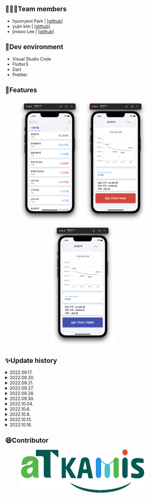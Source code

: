 ## 🧑🏻‍💻Team members
- hyunryeol Park | [[github]](https://github.com/devpark435)
- yujin kim | [[github]](https://github.com/yujinkim1)
- jinwoo Lee | [[github]](https://github.com/yeeZinu)

## 🔨Dev environment
- Visual Studio Code
- Flutter3
- Dart
- Prettier

## 📱Features
<p align="center">
<img src="./readmes/home_screen.png" height="400px" width="210px">
<img src="./readmes/detail_screen_1.png" height="400px" width="210px">
<img src="./readmes/detail_screen_2.png" height="400px" width="210px">
</p>

## ✨Update history

<details>
<summary>2022.09.17.</summary>
<div markdown="1">

- upgrading flutter 3.3
- `flutter upgrading`

</div>
</details>
<details>
<summary>2022.09.20.</summary>
<div markdown="1">

- modify repo path
    - `pricy-flutter-app/`
- upgrading dart 2
- add font-set
    - NotoSans
    - NotoSansKR

</div>
</details>
<details>
<summary>2022.09.21.</summary>
<div markdown="1">

- edit main screen
    - add home screen
- add palette for customize colors

</div>
</details>
<details>
<summary>2022.09.27.</summary>
<div markdown="1">

- add tab bar
- add controller
- add tab bar view

</div>
</details>
<details>
<summary>2022.09.28.</summary>
<div markdown="1">

- edit home screen
    - add ListView
    - add custom widget

</div>
</details>
<details>
<summary>2022.09.30.</summary>
<div markdown="1">

- re-structed file path
    - `lib/...`
    - add folders
        - `/models`
        - `/providers`
        - `/screens`
        - `/utilities`
        - `/widgets`

</div>
</details>
<details>
<summary>2022.10.04.</summary>
<div markdown="1">

- add screen navigation
- add compare screen
    - add chart
    - add number pad keyboard

</div>
</details>
<details>
<summary>2022.10.6.</summary>
<div markdown="1">

- add apis
- add certificate
    - add key
    - add id

</div>
</details>
<details>
<summary>2022.10.8.</summary>
<div markdown="1">

- delete unnecassary files
    - .dart_tool
    - /build
    - .DS_Store

</div>
</details>
<details>
<summary>2022.10.13.</summary>
<div markdown="1">

- fixed type_error
- add apis
- present datas
- add utilities/styles
- edit screen

</div>
</details>
<details>
<summary>2022.10.16.</summary>
<div markdown="1">

- add chart-view
- add input-field-box
- present margin value
- edit screen styles

</div>
</details>

## 😄Contributor
<p align="center">
    <a href="https://www.kamis.or.kr/customer/main/main.do">
        <img src="./readmes/kamis.png" height="140px" width="400px">
    </a>
</p>